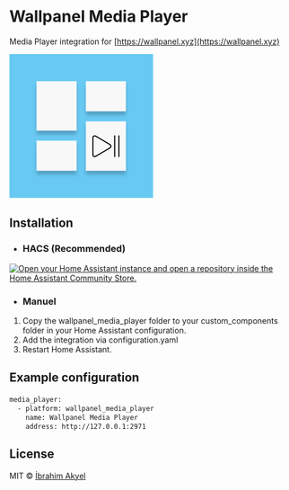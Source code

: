 # Wallpanel Media Player

Media Player integration for [https://wallpanel.xyz](https://wallpanel.xyz)

![Icon](assets/logo.png)

## Installation

- ### HACS (Recommended)

[![Open your Home Assistant instance and open a repository inside the Home Assistant Community Store.](https://my.home-assistant.io/badges/hacs_repository.svg)](https://my.home-assistant.io/redirect/hacs_repository/?owner=Riscue&repository=ha-wallpanel-media-player)

- ### Manuel

1. Copy the wallpanel_media_player folder to your custom_components folder in your Home Assistant configuration.
2. Add the integration via configuration.yaml
3. Restart Home Assistant.

## Example configuration

```
media_player:
  - platform: wallpanel_media_player
    name: Wallpanel Media Player
    address: http://127.0.0.1:2971
```

## License

MIT © [İbrahim Akyel][riscue]

[riscue]: https://github.com/riscue
